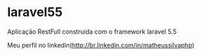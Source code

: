 # laravel55

Aplicação RestFull construida com o framework laravel 5.5

Meu perfil no linkedin(http://br.linkedin.com/in/matheussilvaphp)